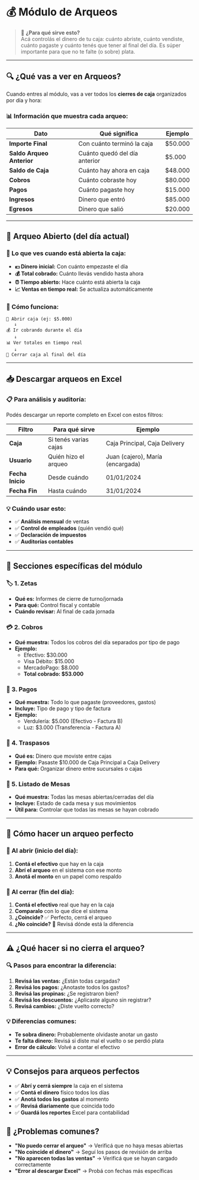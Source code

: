 # 💰 Módulo de Arqueos

> 🎯 **¿Para qué sirve esto?**  
> Acá controlás el dinero de tu caja: cuánto abriste, cuánto vendiste, cuánto pagaste y cuánto tenés que tener al final del día. Es súper importante para que no te falte (o sobre) plata.

---

## 🔍 **¿Qué vas a ver en Arqueos?**

Cuando entres al módulo, vas a ver todos los **cierres de caja** organizados por día y hora:

### **📊 Información que muestra cada arqueo:**

| Dato | Qué significa | Ejemplo |
|------|---------------|---------|
| **Importe Final** | Con cuánto terminó la caja | $50.000 |
| **Saldo Arqueo Anterior** | Cuánto quedó del día anterior | $5.000 |
| **Saldo de Caja** | Cuánto hay ahora en caja | $48.000 |
| **Cobros** | Cuánto cobraste hoy | $80.000 |
| **Pagos** | Cuánto pagaste hoy | $15.000 |
| **Ingresos** | Dinero que entró | $85.000 |
| **Egresos** | Dinero que salió | $20.000 |

---

## 📅 **Arqueo Abierto (del día actual)**

### **👀 Lo que ves cuando está abierta la caja:**
- **💵 Dinero inicial:** Con cuánto empezaste el día
- **💰 Total cobrado:** Cuánto llevás vendido hasta ahora
- **⏰ Tiempo abierto:** Hace cuánto está abierta la caja
- **📈 Ventas en tiempo real:** Se actualiza automáticamente

### **🔄 Cómo funciona:**
```
🌅 Abrir caja (ej: $5.000)
   ↓
💰 Ir cobrando durante el día
   ↓
📊 Ver totales en tiempo real
   ↓
🌙 Cerrar caja al final del día
```

---

## 📥 **Descargar arqueos en Excel**

### **📋 Para análisis y auditoría:**
Podés descargar un reporte completo en Excel con estos filtros:

| Filtro | Para qué sirve | Ejemplo |
|--------|----------------|---------|
| **Caja** | Si tenés varias cajas | Caja Principal, Caja Delivery |
| **Usuario** | Quién hizo el arqueo | Juan (cajero), María (encargada) |
| **Fecha Inicio** | Desde cuándo | 01/01/2024 |
| **Fecha Fin** | Hasta cuándo | 31/01/2024 |

### **💡 Cuándo usar esto:**
- ✅ **Análisis mensual** de ventas
- ✅ **Control de empleados** (quién vendió qué)
- ✅ **Declaración de impuestos**
- ✅ **Auditorías contables**

---

## 📂 **Secciones específicas del módulo**

### **🏷️ 1. Zetas**
- **Qué es:** Informes de cierre de turno/jornada
- **Para qué:** Control fiscal y contable
- **Cuándo revisar:** Al final de cada jornada

### **💳 2. Cobros**
- **Qué muestra:** Todos los cobros del día separados por tipo de pago
- **Ejemplo:**
  - Efectivo: $30.000
  - Visa Débito: $15.000  
  - MercadoPago: $8.000
  - **Total cobrado: $53.000**

### **💸 3. Pagos**
- **Qué muestra:** Todo lo que pagaste (proveedores, gastos)
- **Incluye:** Tipo de pago y tipo de factura
- **Ejemplo:**
  - Verdulería: $5.000 (Efectivo - Factura B)
  - Luz: $3.000 (Transferencia - Factura A)

### **🔄 4. Traspasos**  
- **Qué es:** Dinero que moviste entre cajas
- **Ejemplo:** Pasaste $10.000 de Caja Principal a Caja Delivery
- **Para qué:** Organizar dinero entre sucursales o cajas

### **🏪 5. Listado de Mesas**
- **Qué muestra:** Todas las mesas abiertas/cerradas del día
- **Incluye:** Estado de cada mesa y sus movimientos
- **Útil para:** Controlar que todas las mesas se hayan cobrado

---

## 🔢 **Cómo hacer un arqueo perfecto**

### **🌅 Al abrir (inicio del día):**
1. **Contá el efectivo** que hay en la caja
2. **Abrí el arqueo** en el sistema con ese monto
3. **Anotá el monto** en un papel como respaldo

### **🌙 Al cerrar (fin del día):**
1. **Contá el efectivo** real que hay en la caja
2. **Comparalo** con lo que dice el sistema
3. **¿Coincide?** ✅ Perfecto, cerrá el arqueo
4. **¿No coincide?** 🚨 Revisá dónde está la diferencia

---

## ⚠️ **¿Qué hacer si no cierra el arqueo?**

### **🔍 Pasos para encontrar la diferencia:**

1. **Revisá las ventas:** ¿Están todas cargadas?
2. **Revisá los pagos:** ¿Anotaste todos los gastos?
3. **Revisá las propinas:** ¿Se registraron bien?
4. **Revisá los descuentos:** ¿Aplicaste alguno sin registrar?
5. **Revisá cambios:** ¿Diste vuelto correcto?

### **💡 Diferencias comunes:**
- **Te sobra dinero:** Probablemente olvidaste anotar un gasto
- **Te falta dinero:** Revisá si diste mal el vuelto o se perdió plata
- **Error de cálculo:** Volvé a contar el efectivo

---

## 💡 **Consejos para arqueos perfectos**
- ✅ **Abrí y cerrá siempre** la caja en el sistema
- ✅ **Contá el dinero** físico todos los días
- ✅ **Anotá todos los gastos** al momento
- ✅ **Revisá diariamente** que coincida todo
- ✅ **Guardá los reportes** Excel para contabilidad

## 🚨 **¿Problemas comunes?**
- **"No puedo cerrar el arqueo"** → Verificá que no haya mesas abiertas
- **"No coincide el dinero"** → Seguí los pasos de revisión de arriba
- **"No aparecen todas las ventas"** → Verificá que se hayan cargado correctamente
- **"Error al descargar Excel"** → Probá con fechas más específicas
